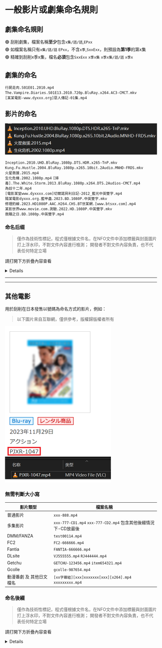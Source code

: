 # 一般影片或劇集命名規則

## 劇集命名規則
🟢 刮削劇集，檔案名稱**至少**包含`x集/話/話`,`EPxx`  
🟢 如檔案名稱只有`x集/話/話` `EPxx`，不含`x季`,`SxxExx`，則預設為**第1季**的第x集  
🟢 精確到刮削x季x集，檔名**必須**包含`SxxExx` `x季x集` `x季x集/話/話` `x季x`  

## 劇集的命名
`行屍走肉.S01E01.2010.mp4`  
`The.Vampire.Diaries.S01E13.2010.720p.BluRay.x264.AC3-CMCT.mkv`  
`[某某電影-www.dyxxx.org]惡人傳記-01集.mp4`

## 影片的命名
![](/images/example3.png)

`Inception.2010.UHD.BluRay.1080p.DTS.HDR.x265-TnP.mkv`  
`Kung.Fu.Hustle.2004.BluRay.1080p.x265.10bit.2Audio.MNHD-FRDS.mkv`  
`火星救援.2015.mp4`  
`生化危機.2002.1080p.mp4`
`[掃毒].The.White.Storm.2013.BluRay.1080p.x264.DTS.2Audios-CMCT.mp4`  
`為奴十二年.mp4`  
`[電影某堂www.dyxxxx.com]切爾諾貝利日記-2012_藍光中英雙字.mp4`  
`陽某電影dyxxx.org.藍甲蟲.2023.BD.1080P.中英雙字.mkv`  
`修理釣線.2023.HD1080P.AAC.H264.CHS.BT世某網.[www.btsxx.com].mp4`  
`某影世界www.movie.com.測驗.2022.HD.1080P.中英雙字.mkv`  
`救贖之日.BD.1080p.中英雙字.mp4`  

### 命名后缀

> 僅作為技術性標記，程式僅根據文件名，在NFO文件中添加標籤與封面圖片打上浮水印，不對文件內容進行檢測；
> 開發者不對文件內容負責，也不代表任何特定立場

請打開下方折疊內容查看

<details>

| 水印類型 | 影片檔案名稱           |
|------|-----------------|
| 4K   | `xxxxxx-4k.mp4` |
| 8K   | `xxxxxx-8k.mp4` |
| 原盤   | `xxxxxx.iso`    |
| 字幕   | `xxxxxx-C.mp4`  |

### 自訂浮水印圖片文件
* 建議大小為`769 x 374`或比例相近的PNG圖片（必須包含透明圖層否則讀取失敗）

* 在目前使用者目錄下的`.mdc`目錄下新建`watermarks`目錄，在新建的目錄下若存在下列命名的檔案則會覆蓋程式原有的浮水印圖片（區分大小寫）

| 水印類型 | 水印檔案名稱     |
|------|-----------|
| 4K   | `4K.png`  |
| 8K   | `8K.png`  |
| 原盤   | `ISO.png` |
| 字幕   | `SUB.png` |

</details>

---

---

## 其他電影
用於刮削在日本發售以號碼為命名方式的影片，例如：
> 以下圖片來自互聯網，僅供參考，版權歸版權者所有

![](/images/example1.png)

### 無需判斷大小寫

| 影片類型 | 檔案名稱 |
|----------------|-----------------|
| 普通影片 | `xxx-888.mp4` |
| 多集影片 | `xxx-777-CD1.mp4` `xxx-777-CD2.mp4` 包含其他後綴情況下-CD放最後 |
| DMM/FANZA | `test00114.mp4` |
| FC2 | `FC2-666666.mp4` |
| Fantia | `FANTIA-666666.mp4` |
| DLsite | `VJ555555.mp4` `RJ444444.mp4` |
| Getchu | `GETCHU-123456.mp4` `item654321.mp4` |
| Gcolle | `gcolle-987654.mp4` |
| 動漫番劇 及 其他日文檔名 | `[xx字幕組][xxx]xxxxxxx[xxx][x264].mp4` `xxxxxxxxx.mp4` |

### 命名後綴

> 僅作為技術性標記，程式僅根據文件名，在NFO文件中添加標籤與封面圖片打上浮水印，不對文件內容進行檢測；
> 開發者不對文件內容負責，也不代表任何特定立場

請打開下方折疊內容查看

<details>

| 浮水印類型 | 影片檔名 |
|-------------|---------------------------------|
| 流出 | `xxx-555-leak.mp4` |
| AI去馬賽克 | `xxx-444-hack.mp4` |
| 4K | `xxx-333-4k.mp4` |
| 包含字幕 | `xxx-222ch.mp4` `xxx-222-C.mp4` |
| 字幕和4K | `xxx-111-c-4k.mp4` |
| AI去馬賽克和包含字幕 | `xxx-999-UC.mp4` |
| VR | `ddd-555-vr.mp4` |
| 原盤 | `xxx-xxx.iso` |

### 自訂浮水印圖片文件
建議大小為`769 x 374`或比例相近的PNG圖片（必須包含透明圖層否則讀取失敗）
在目前使用者目錄下的`.mdc`目錄下新建`watermarks`目錄，在新建的目錄下若存在以下命名的檔案則會覆蓋程式原有的浮水印圖片（區分大小寫）

| 水印類型 | 水印檔案名稱 |
|--------|------------------|
| 字幕 | `SUB.png` |
| 4K | `4K.png` |
| 8K | `8K.png` |
| 原盤 | `ISO.png` |
| 流出 | `LEAK.png` |
| VR | `VR.png` |
| 步兵 | `UNCENSORED.png` |
| AI去馬賽克 | `HACK.png` |

</details>
